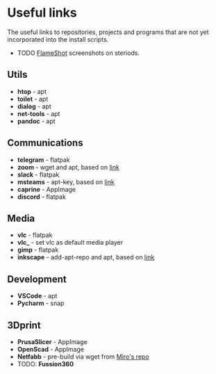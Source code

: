 # Useful links

The useful links to repositories, projects and programs that are not yet incorporated into the install scripts.

- TODO [FlameShot](https://github.com/flameshot-org/flameshot) screenshots on steriods.

## Utils

- **htop** - apt
- **toilet** - apt
- **dialog** - apt
- **net-tools** - apt
- **pandoc** - apt

## Communications

- **telegram** - flatpak
- **zoom** - wget and apt, based on [link](https://linuxize.com/post/how-to-install-zoom-on-ubuntu-20-04/)
- **slack** - flatpak
- **msteams** - apt-key, based on [link](https://pureinfotech.com/install-microsoft-teams-linux/)
- **caprine** - AppImage
- **discord** - flatpak

## Media

- **vlc** - flatpak
- **vlc_** - set vlc as default media player
- **gimp** - flatpak
- **inkscape** - add-apt-repo and apt, based on [link](https://inkscape.org/release/inkscape-1.0.2/gnulinux/ubuntu/ppa/dl/)

## Development

- **VSCode** - apt
- **Pycharm** - snap

## 3Dprint

- **PrusaSlicer** - AppImage
- **OpenScad** - AppImage
- **Netfabb** - pre-build via wget from [Miro's repo](https://github.com/3DprintFIT/netfabb-basic-download/releases)
- TODO: **Fussion360**
